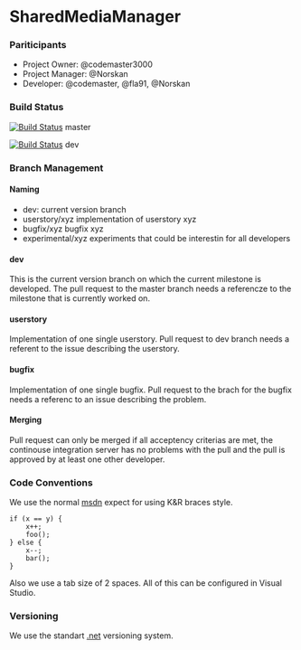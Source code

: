 # SharedMediaManager
### Pariticipants
- Project Owner: @codemaster3000
- Project Manager: @Norskan
- Developer: @codemaster, @fla91, @Norskan

### Build Status
[![Build Status](https://travis-ci.org/SharedMediaManagerGroup/SharedMediaManager.svg?branch=master)](https://travis-ci.org/SharedMediaManagerGroup/SharedMediaManager) master 

[![Build Status](https://travis-ci.org/SharedMediaManagerGroup/SharedMediaManager.svg?branch=dev)](https://travis-ci.org/SharedMediaManagerGroup/SharedMediaManager) dev
### Branch Management
#### Naming
- dev: current version branch
- userstory/xyz implementation of userstory xyz 
- bugfix/xyz bugfix xyz
- experimental/xyz experiments that could be interestin for all developers

#### dev
This is the current version branch on which the current milestone is developed. The pull request to the master branch needs a referencze
to the milestone that is currently worked on.

#### userstory
Implementation of one single userstory. Pull request to dev branch needs a referent to the issue describing the userstory.

#### bugfix
Implementation of one single bugfix. Pull request to the brach for the bugfix needs a referenc to an issue describing the problem.

#### Merging
Pull request can only be merged if all acceptency criterias are met, the continouse integration server has no problems with the pull and the pull is approved by at least one other developer.

### Code Conventions
We use the normal [msdn](https://msdn.microsoft.com/en-us/library/ff926074.aspx) expect for using K&R braces style.
```
if (x == y) {
    x++;
    foo();
} else {
    x--;
    bar();
}
```

Also we use a tab size of 2 spaces. All of this can be configured in Visual Studio.

### Versioning
We use the standart [.net](https://msdn.microsoft.com/en-us/library/system.version(v=vs.110).aspx) versioning system. 


